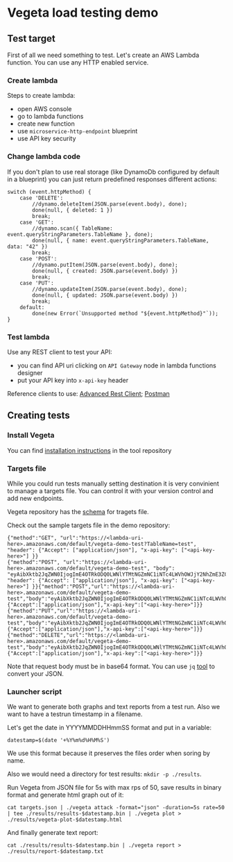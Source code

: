 # Vegeta load testing demo

## Test target

First of all we need something to test. Let's create an AWS Lambda function. You can use any HTTP enabled service.

### Create lambda

Steps to create lambda:
- open AWS console
- go to lambda functions
- create new function
- use `microservice-http-endpoint` blueprint
- use API key security

### Change lambda code

If you don't plan to use real storage (like DynamoDb configured by default in a blueprint) you can just return predefined responses different actions:

```
switch (event.httpMethod) {
    case 'DELETE':
        //dynamo.deleteItem(JSON.parse(event.body), done);
        done(null, { deleted: 1 })
        break;
    case 'GET':
        //dynamo.scan({ TableName: event.queryStringParameters.TableName }, done);
        done(null, { name: event.queryStringParameters.TableName, data: "42" })
        break;
    case 'POST':
        //dynamo.putItem(JSON.parse(event.body), done);
        done(null, { created: JSON.parse(event.body) })
        break;
    case 'PUT':
        //dynamo.updateItem(JSON.parse(event.body), done);
        done(null, { updated: JSON.parse(event.body) })
        break;
    default:
        done(new Error(`Unsupported method "${event.httpMethod}"`));
}
```

### Test lambda

Use any REST client to test your API:
- you can find API uri clicking on `API Gateway` node in lambda functions designer
- put your API key into `x-api-key` header

Reference clients to use: [Advanced Rest Client](https://install.advancedrestclient.com/install); [Postman](https://www.getpostman.com/)

## Creating tests

### Install Vegeta

You can find [installation instructions](https://github.com/tsenart/vegeta#install) in the tool repository

### Targets file

While you could run tests manually setting destination it is very convinient to manage a targets file. You can control it with your version control and add new endpoints.

Vegeta repository has the [schema](https://github.com/tsenart/vegeta/blob/master/lib/target.schema.json) for tragets file.

Check out the sample targets file in the demo repository:

```
{"method":"GET", "url":"https://<lambda-uri-here>.amazonaws.com/default/vegeta-demo-test?TableName=test", "header": {"Accept": ["application/json"], "x-api-key": ["<api-key-here>"] }}
{"method":"POST", "url":"https://<lambda-uri-here>.amazonaws.com/default/vegeta-demo-test", "body": "eyAibXktb2JqZWN0IjogImE4OTRkODQ0LWNlYTMtNGZmNC1iNTc4LWVhOWJjY2NhZmE3ZCJ9", "header": {"Accept": ["application/json"], "x-api-key": ["<api-key-here>"] }}{"method":"POST","url":"https://<lambda-uri-here>.amazonaws.com/default/vegeta-demo-test","body":"eyAibXktb2JqZWN0IjogImE4OTRkODQ0LWNlYTMtNGZmNC1iNTc4LWVhOWJjY2NhZmE3ZCJ9","header":{"Accept":["application/json"],"x-api-key":["<api-key-here>"]}}
{"method":"PUT","url":"https://<lambda-uri-here>.amazonaws.com/default/vegeta-demo-test","body":"eyAibXktb2JqZWN0IjogImE4OTRkODQ0LWNlYTMtNGZmNC1iNTc4LWVhOWJjY2NhZmE3ZCJ9","header":{"Accept":["application/json"],"x-api-key":["<api-key-here>"]}}
{"method":"DELETE","url":"https://<lambda-uri-here>.amazonaws.com/default/vegeta-demo-test","body":"eyAibXktb2JqZWN0IjogImE4OTRkODQ0LWNlYTMtNGZmNC1iNTc4LWVhOWJjY2NhZmE3ZCJ9","header":{"Accept":["application/json"],"x-api-key":["<api-key-here>"]}}
```

Note that request body must be in base64 format. You can use `jq` [tool](https://stedolan.github.io/jq/) to convert your JSON.

### Launcher script

We want to generate both graphs and text reports from a test run. Also we want to have a testrun timestamp in a filename.

Let's get the date in YYYYMMDDHHmmSS format and put in a variable:

`datestamp=$(date '+%Y%m%d%H%M%S')`

We use this format because it preserves the files order when soring by name.

Also we would need a directory for test results: `mkdir -p ./results`.

Run Vegeta from JSON file for 5s with max rps of 50, save results in binary format and generate html graph out of it:

`cat targets.json | ./vegeta attack -format="json" -duration=5s rate=50 | tee ./results/results-$datestamp.bin | ./vegeta plot > ./results/vegeta-plot-$datestamp.html`

And finally generate text report:

`cat ./results/results-$datestamp.bin | ./vegeta report > ./results/report-$datestamp.txt`